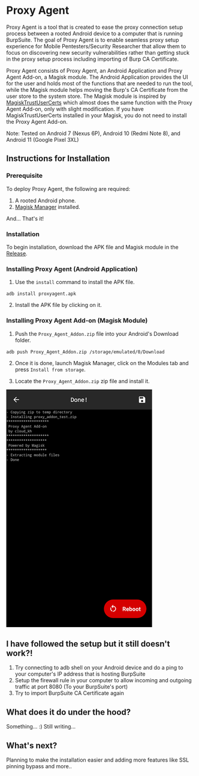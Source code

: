 # Proxy Agent

Proxy Agent is a tool that is created to ease the proxy connection setup process between a rooted Android device to a computer that is running BurpSuite. The goal of Proxy Agent is to enable seamless proxy setup experience for Mobile Pentesters/Security Researcher that allow them to focus on discovering new security vulnerabilities rather than getting stuck in the proxy setup process including importing of Burp CA Certificate.

Proxy Agent consists of Proxy Agent, an Android Application and Proxy Agent Add-on, a Magisk module. The Android Application provides the UI for the user and holds most of the functions that are needed to run the tool, while the Magisk module helps moving the Burp's CA Certificate from the user store to the system store. The Magisk module is inspired by [MagiskTrustUserCerts](https://github.com/NVISOsecurity/MagiskTrustUserCerts) which almost does the same function with the Proxy Agent Add-on, only with slight modification. If you have MagiskTrustUserCerts installed in your Magisk, you do not need to install the Proxy Agent Add-on.

Note: Tested on Android 7 (Nexus 6P), Android 10 (Redmi Note 8), and Android 11 (Google Pixel 3XL)

## Instructions for Installation

### Prerequisite

To deploy Proxy Agent, the following are required:
1. A rooted Android phone.
2. [Magisk Manager](https://github.com/topjohnwu/Magisk) installed.

And... That's it!

### Installation

To begin installation, download the APK file and Magisk module in the [Release](https://github.com/cloudkanghao/ProxyAgent/releases/tag/v1).

### Installing Proxy Agent (Android Application)

1. Use the `install` command to install the APK file.

```
adb install proxyagent.apk
```

2. Install the APK file by clicking on it.

### Installing Proxy Agent Add-on (Magisk Module)

1. Push the `Proxy_Agent_Addon.zip` file into your Android's Download folder.

```
adb push Proxy_Agent_Addon.zip /storage/emulated/0/Download
```

2. Once it is done, launch Magisk Manager, click on the Modules tab and press `Install from storage`.

3. Locate the `Proxy_Agent_Addon.zip` zip file and install it.
<img src="images/magiskInstall.png">

## I have followed the setup but it still doesn't work?!

1. Try connecting to adb shell on your Android device and do a ping to your computer's IP address that is hosting BurpSuite
2. Setup the firewall rule in your computer to allow incoming and outgoing traffic at port 8080 (To your BurpSuite's port)
3. Try to import BurpSuite CA Certificate again

## What does it do under the hood?

Something... :) Still writing...

## What's next?

Planning to make the installation easier and adding more features like SSL pinning bypass and more..